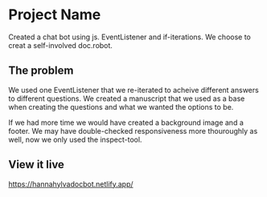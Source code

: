 # Project Name

Created a chat bot using js. EventListener and if-iterations. We choose to creat a self-involved doc.robot.

## The problem

We used one EventListener that we re-iterated to acheive different answers to different questions.
We created a manuscript that we used as a base when creating the questions and what we wanted the options to be.

If we had more time we would have created a background image and a footer. We may have double-checked responsiveness more thouroughly as well, now we only used the inspect-tool.

## View it live

https://hannahylvadocbot.netlify.app/
